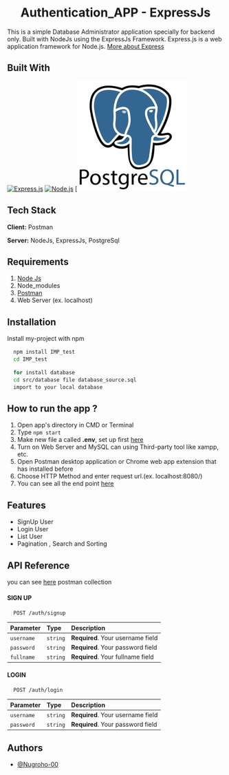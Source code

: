 <h1 align="center"> Authentication_APP - ExpressJs</h1>

This is a simple Database Administrator application specially for backend only. Built with NodeJs using the ExpressJs Framework.
Express.js is a web application framework for Node.js. [More about Express](https://en.wikipedia.org/wiki/Express.js)

## Built With

[![Express.js](https://img.shields.io/badge/Express.js-4.x-orange.svg?style=rounded-square)](https://expressjs.com/en/starter/installing.html)
[![Node.js](https://img.shields.io/badge/Node.js-v.12.18.3-green.svg?style=rounded-square)](https://nodejs.org/)
[![postgresql](https://raw.githubusercontent.com/devicons/devicon/master/icons/postgresql/postgresql-original-wordmark.svg)

## Tech Stack

**Client:** Postman

**Server:** NodeJs, ExpressJs, PostgreSql

## Requirements

1. <a href="https://nodejs.org/en/download/">Node Js</a>
2. Node_modules
3. <a href="https://www.getpostman.com/">Postman</a>
4. Web Server (ex. localhost)

## Installation

Install my-project with npm

```bash
  npm install IMP_test
  cd IMP_test
```

```bash
  for install database
  cd src/database file database_source.sql
  import to your local database
```

## How to run the app ?

1. Open app's directory in CMD or Terminal
2. Type `npm start`
3. Make new file a called **.env**, set up first [here](#set-up-env-file)
4. Turn on Web Server and MySQL can using Third-party tool like xampp, etc.
5. Open Postman desktop application or Chrome web app extension that has installed before
6. Choose HTTP Method and enter request url.(ex. localhost:8080/)
7. You can see all the end point [here](#end-point)

## Features

- SignUp User
- Login User
- List User
- Pagination , Search and Sorting

## API Reference

you can see [here](https://documenter.getpostman.com/view/15102825/2s93RXrqG6) postman collection

#### SIGN UP

```http
  POST /auth/signup
```

| Parameter  | Type     | Description                       |
| :--------- | :------- | :-------------------------------- |
| `username` | `string` | **Required**. Your username field |
| `password` | `string` | **Required**. Your password field |
| `fullname` | `string` | **Required**. Your fullname field |

#### LOGIN

```http
  POST /auth/login
```

| Parameter  | Type     | Description                       |
| :--------- | :------- | :-------------------------------- |
| `username` | `string` | **Required**. Your username field |
| `password` | `string` | **Required**. Your password field |

## Authors

- [@Nugroho-00](https://github.com/Nugroho-00)
